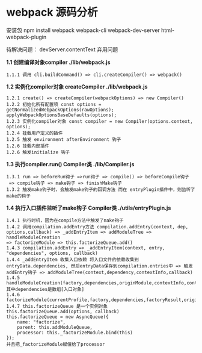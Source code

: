 <!--
 * @Author: 梁霜
 * @Date: 2021-12-07 14:02:06
 * @LastEditTime: 2021-12-30 19:36:45
 * @LastEditors: Please set LastEditors
 * @Description: In User Settings Edit
 * @FilePath: /webpack-study/README.md
-->
# webpack 源码分析
安装包
npm install webpack webpack-cli webpack-dev-server html-webpack-plugin

待解决问题：
devServer.contentText 弃用问题

**1.1 创建编译对象compiler ./lib/webpack.js**

```
1.1.1 调用 cli.buildCommand() => cli.createCompiler() => webpack()
```
**1.2 实例化compiler对象 createCompiler ./lib/webpack.js**
```
1.2.1 create() => createCompiler(webpackOptions) => new Compiler()
1.2.2 初始化所有配置项 const options = getNormalizedWebpackOptions(rawOptions); applyWebpackOptionsBaseDefaults(options);
1.2.3 实例化compiler对象 const compiler = new Compiler(options.context, options);
1.2.4 挂载用户定义的插件
1.2.5 触发 environment afterEnvironment 钩子
1.2.6 挂载内部插件
1.2.6 触发initialize 钩子

```
**1.3 执行compiler.run() Compiler类 ./lib/Compiler.js**
```
1.3.1 run => beforeRun钩子 =>run钩子 => compile() => beforeCompile钩子
 => compile钩子 => make钩子 => finishMake钩子
1.3.2 触发make钩子时，会触发make钩子的回调方法 而在 entryPlugin插件中，则监听了make的钩子
```
**1.4 执行入口插件监听了make钩子 Compiler类 ./utils/entryPlugin.js**
```
1.4.1 执行时机，因为在compile方法中触发了make钩子
1.4.2 调用compilation.addEntry方法 compilation.addEntry(context, dep, options,callback) => _addEntryItem => addModuleTree => handleModuleCreation 
=> factorizeModule => this.factorizeQueue.add()
1.4.3 compilation.addEntry => _addEntryItem(context, entry, "dependencies", options, callback)
1.4.4 _addEntryItem 收集入口依赖 将入口文件的依赖收集到entryData.dependencies, 然后entryData保存到compilation.entries中 => 触发addEntry钩子 => addModuleTree(context,dependency,contextInfo,callback)
1.4.5 handleModuleCreation(factory,dependencies,originModule,contextInfo,context) 其中dependencies是数组[入口对象]
1.4.6 factorizeModule(currentProfile,factory,dependencies,factoryResult,originModule,contextInfo,context)
1.4.7 this.factorizeQueue 是一个实例对象 this.factorizeQueue.add(options, callback)
this.factorizeQueue = new AsyncQueue({
	name: "factorize",
	parent: this.addModuleQueue,
	processor: this._factorizeModule.bind(this)
}); 
并且把_factorizeModule赋值给了processor
```